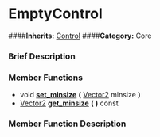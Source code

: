 #  EmptyControl  
####**Inherits:** [Control](class_control)
####**Category:** Core

###  Brief Description  


###  Member Functions 
  * void  **[set&#95;minsize](#set_minsize)**  **(** [Vector2](class_vector2) minsize  **)**
  * [Vector2](class_vector2)  **[get&#95;minsize](#get_minsize)**  **(** **)** const

###  Member Function Description  
